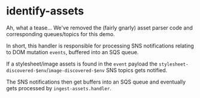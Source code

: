# identify-assets

Ah, what a tease... We've removed the (fairly gnarly) asset parser code and corresponding queues/topics for this demo.

In short, this handler is responsible for processing SNS notifications relating to DOM mutation `events`, buffered into an SQS queue.

If a stylesheet/image assets is found in the `event` payload the `stylesheet-discovered-$env`/`image-discovered-$env` SNS topics gets notified.

The SNS notifications then get buffers into an SQS queue and eventually gets processed by `ingest-assets.handler`.
